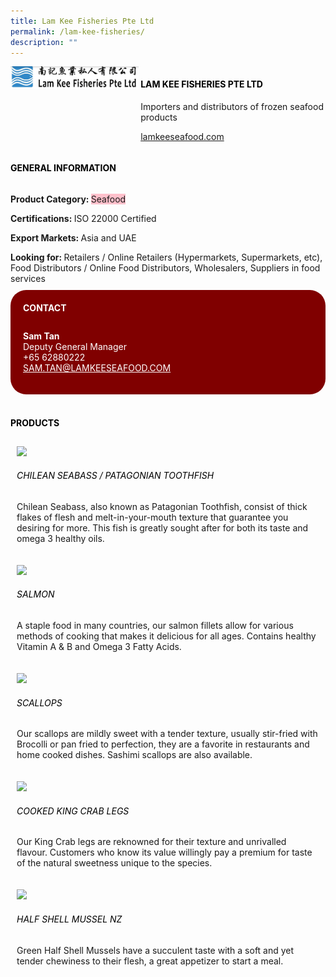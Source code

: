 ```yaml
--- 
title: Lam Kee Fisheries Pte Ltd 
permalink: /lam-kee-fisheries/ 
description: ""
--- 
```

<div class="flex-paragraph"> 
<p style="text-transform: uppercase">
</p>
</div> 
<div class="flex-container" style="display: flex; flex-wrap: wrap;"> 
<div class="card sgds" style="flex: 1 1 40%; display: block;">
<img src="/images/lamkee.png">
</div> 
<div class="card-sgds" style="flex: 1 1 58%; display: block; margin-left: 3px"> 
<h4 style="text-transform: uppercase; color: black;">
<b>Lam Kee Fisheries Pte Ltd
</b>
</h4> 
<p>Importers and distributors of frozen seafood products
</p> 
<p>
<a href="https://lamkeeseafood.com/" target="_blank">lamkeeseafood.com
</a>
</p> 
</div> 
</div> 
<h4 style="text-transform: uppercase; color: black;">
<b>General Information
</b>
</h4> 
<div class="flex-container" style="display: flex; flex-wrap: wrap;"> 
<div class="card sgds" style="flex: 1 1 65%; display: block; align-self: stretch"> 
<div class="flex-paragraph"> 
<p>
<b>Product Category: 
</b>
<span style="background-color: pink; border-radius: 10 px;">Seafood
</span>
</p> 
<p>
<b>Certifications: 
</b>ISO 22000 Certified
</p> 
<p>
<b>Export Markets: 
</b>Asia and UAE
</p> 
<p style="margin-bottom: 10px;">
<b>Looking for: 
</b>Retailers / Online Retailers (Hypermarkets, Supermarkets, etc), Food Distributors / Online Food Distributors, Wholesalers, Suppliers in food services
</p> 
</div> 
</div> 
<div class="card sgds" style="flex: 1 1 35%; padding: 10px; display: block; background-color: maroon; border-radius: 25px; align-self: center;"> 
<h4 style="color: white; margin-top: 10px; margin-left: 10px;">CONTACT
</h4> 
<div class="flex-paragraph"> 
<p style="padding: 10px; color: white;">
<b>Sam Tan
</b>
<br>Deputy General Manager
<br>+65 62880222
<br>
<a href="mailto:SAM.TAN@LAMKEESEAFOOD.COM" style="color: white;">SAM.TAN@LAMKEESEAFOOD.COM
</a>
</p> 
</div> 
</div> 
</div> 
<br> 
<h4 style="text-transform: uppercase; color: black;">
<b>products
</b>
</h4> 
<div style="display: flex; flex-wrap: wrap;"> 
<div class="card sgds" style="flex: 1 1 47%; margin: 10px; display: block;"> 
<div class="flex-image" style="display: block;">
<img src="https://drive.google.com/uc?id=1duIuODt06ileeZpDQ1TnvVFHKwg9FRXi&export=download">
</div> 
<div class="flex-paragraph"> 
<h6 style="text-transform: uppercase; color: black;">CHILEAN SEABASS / PATAGONIAN TOOTHFISH
</h6> 
<p>Chilean Seabass, also known as Patagonian Toothfish, consist of thick flakes of flesh and melt-in-your-mouth texture that guarantee you desiring for more. This fish is greatly sought after for both its taste and omega 3 healthy oils.
</p>
</div> 
</div> 
<div class="card sgds" style="flex: 1 1 47%; margin: 10px; display: block;"> 
<div class="flex-image" style="display: block;">
<img src="https://drive.google.com/uc?id=1ujDIWcEVXWE8-z8TC4ZUPZhCwdIA9tKU&export=download">
</div> 
<div class="flex-paragraph"> 
<h6 style="text-transform: uppercase; color: black;"> Salmon
</h6> 
<p>A staple food in many countries, our salmon fillets allow for various methods of cooking that makes it delicious for all ages. Contains healthy Vitamin A & B and Omega 3 Fatty Acids.
</p>
</div> 
</div> 
<div class="card sgds" style="flex: 1 1 47%; margin: 10px; display: block;"> 
<div class="flex-image" style="display: block;">
<img src="https://drive.google.com/uc?id=11xKGTE8PDzI1RBE1Cfgd21-kxKaju3Sh&export=download">
</div> 
<div class="flex-paragraph"> 
<h6 style="text-transform: uppercase; color: black;">Scallops
</h6> 
<p>Our scallops are mildly sweet with a tender texture, usually stir-fried with Brocolli or pan fried to perfection, they are a favorite in restaurants and home cooked dishes. Sashimi scallops are also available.
</p>
</div> 
</div> 
<div class="card sgds" style="flex: 1 1 47%; margin: 10px; display: block;"> 
<div class="flex-image" style="display: block;">
<img src="https://drive.google.com/uc?id=1QbIieZaur1_t55nDuQAXRP7E21SsdEai&export=download">
</div> 
<div class="flex-paragraph"> 
<h6 style="text-transform: uppercase; color: black;">Cooked King Crab Legs
</h6> 
<p>Our King Crab legs are reknowned for their texture and unrivalled flavour. Customers who know its value willingly pay a premium for taste of the natural sweetness unique to the species.
</p>
</div> 
</div> 
<div class="card sgds" style="flex: 1 1 47%; margin: 10px; display: block;"> 
<div class="flex-image" style="display: block;">
<img src="https://drive.google.com/uc?id=1V7tyBm8pS9bJJnmKAV6BOS3kw-n6a2yB&export=download">
</div> 
<div class="flex-paragraph"> 
<h6 style="text-transform: uppercase; color: black;">Half Shell Mussel NZ
</h6> 
<p>Green Half Shell Mussels have a succulent taste with a soft and yet tender chewiness to their flesh, a great appetizer to start a meal.
</p>
</div> 
</div> 
</div>